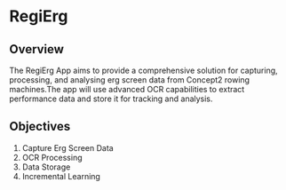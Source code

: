 # RegiErg

## Overview
The RegiErg App aims to provide a comprehensive solution for capturing, processing, and analysing erg screen data from Concept2 rowing machines.The app will use advanced OCR capabilities to extract performance data and store it for tracking and analysis.

## Objectives
1. Capture Erg Screen Data
2. OCR Processing
3. Data Storage
4. Incremental Learning